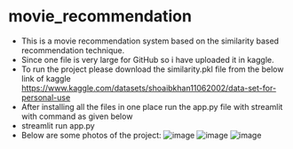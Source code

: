 # movie_recommendation
- This is a movie recommendation system based on the similarity based recommendation technique.
- Since one file is very large for GitHub so i have uploaded it in kaggle.
- To run the project please download the similarity.pkl file from the below link of kaggle
  https://www.kaggle.com/datasets/shoaibkhan11062002/data-set-for-personal-use
- After installing all the files in one place run the app.py file with streamlit with command as given below
- streamlit run app.py
- Below are some photos of the project:
![image](https://github.com/Shoaibkhan11/movie_recommendation/assets/54126582/5fd7cd9a-cbe9-408e-aef6-a405d52bd895)
![image](https://github.com/Shoaibkhan11/movie_recommendation/assets/54126582/fe46f671-5bf7-4210-b2d7-34be30b2103d)
![image](https://github.com/Shoaibkhan11/movie_recommendation/assets/54126582/695b3a34-d880-4fbd-bd46-c55c0dbae713)

